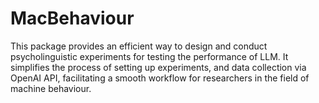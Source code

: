 # MacBehaviour
This package provides an efficient way to design and conduct psycholinguistic experiments for testing the performance of LLM. It simplifies the process of setting up experiments, and data collection via OpenAI API, facilitating a smooth workflow for researchers in the field of machine behaviour.
